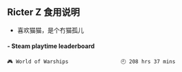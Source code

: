 ## Ricter Z 食用说明
- 喜欢猫猫，是个冇猫孤儿

<!-- steam-box start -->
#### - Steam playtime leaderboard
```text
🎮 World of Warships                 🕘 208 hrs 37 mins
```
<!-- Powered by https://github.com/YouEclipse/steam-box . -->
<!-- steam-box end -->
